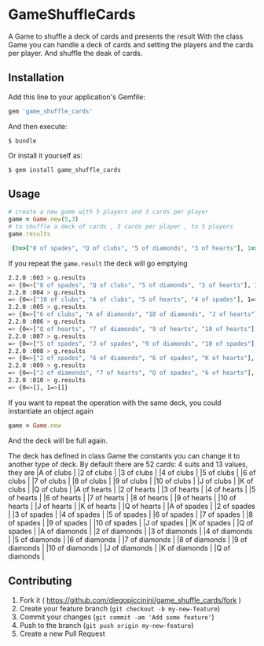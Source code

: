 # GameShuffleCards

A Game to shuffle a deck of cards and presents the result
With the class Game you can handle a deck of cards and setting the players and the cards per player. And shuffle the deak of cards.

## Installation

Add this line to your application's Gemfile:

```ruby
gem 'game_shuffle_cards'
```

And then execute:

    $ bundle

Or install it yourself as:

    $ gem install game_shuffle_cards

## Usage
```ruby
# create a new game with 5 players and 3 cards per player
game = Game.new(5,3)
# to shuffle a deck of cards , 3 cards per player , to 5 players
game.results

 {0=>["8 of spades", "Q of clubs", "5 of diamonds", "3 of hearts"], 1=>["9 of spades", "5 of clubs", "9 of clubs", "J of clubs"]}
 ```


If you repeat the `game.result` the deck will go emptying

 ```bash
2.2.0 :003 > g.results
 => {0=>["8 of spades", "Q of clubs", "5 of diamonds", "3 of hearts"], 1=>["9 of spades", "5 of clubs", "9 of clubs", "J of clubs"]}
2.2.0 :004 > g.results
 => {0=>["10 of clubs", "A of clubs", "5 of hearts", "4 of spades"], 1=>["Q of diamonds", "2 of hearts", "3 of spades", "8 of clubs"]}
2.2.0 :005 > g.results
 => {0=>["6 of clubs", "A of diamonds", "10 of diamonds", "J of hearts"], 1=>["7 of spades", "8 of hearts", "K of diamonds", "4 of clubs"]}
2.2.0 :006 > g.results
 => {0=>["Q of hearts", "7 of diamonds", "9 of hearts", "10 of hearts"], 1=>["2 of clubs", "4 of hearts", "4 of diamonds", "7 of clubs"]}
2.2.0 :007 > g.results
 => {0=>["5 of spades", "J of spades", "9 of diamonds", "10 of spades"], 1=>["2 of diamonds", "A of hearts", "K of clubs", "3 of diamonds"]}
2.2.0 :008 > g.results
 => {0=>["2 of spades", "6 of diamonds", "6 of spades", "K of hearts"], 1=>["A of spades", "3 of clubs", "8 of diamonds", "K of spades"]}
2.2.0 :009 > g.results
 => {0=>["J of diamonds", "7 of hearts", "Q of spades", "6 of hearts"], 1=>[]}
2.2.0 :010 > g.results
 => {0=>[], 1=>[]}
 ```
If you want to repeat the operation with the same deck, you could instantiate an object again

 ```ruby
game = Game.new
 ```

And the deck will be full again.


The deck has defined in class Game the constants you can change it to another type of deck.
By default there are 52 cards: 4 suits and 13 values, they are
			|A of clubs			|
			|2 of clubs			|
			|3 of clubs			|
			|4 of clubs			|
			|5 of clubs			|
			|6 of clubs			|
			|7 of clubs			|
			|8 of clubs			|
			|9 of clubs			|
			|10 of clubs		|
			|J of clubs			|
			|K of clubs			|
			|Q of clubs			|
			|A of hearts		|
			|2 of hearts		|
			|3 of hearts		|
			|4 of hearts		|
			|5 of hearts		|
			|6 of hearts		|
			|7 of hearts		|
			|8 of hearts		|
			|9 of hearts		|
			|10 of hearts		|
			|J of hearts		|
			|K of hearts		|
			|Q of hearts		|
			|A of spades		|
			|2 of spades		|
			|3 of spades		|
			|4 of spades		|
			|5 of spades		|
			|6 of spades		|
			|7 of spades		|
			|8 of spades		|
			|9 of spades		|
			|10 of spades		|
			|J of spades		|
			|K of spades		|
			|Q of spades		|
			|A of diamonds	|
			|2 of diamonds	|
			|3 of diamonds	|
			|4 of diamonds	|
			|5 of diamonds	|
			|6 of diamonds	|
			|7 of diamonds	|
			|8 of diamonds	|
			|9 of diamonds	|
			|10 of diamonds	|
			|J of diamonds	|
			|K of diamonds	|
			|Q of diamonds	|

## Contributing

1. Fork it ( https://github.com/diegopiccinini/game_shuffle_cards/fork )
2. Create your feature branch (`git checkout -b my-new-feature`)
3. Commit your changes (`git commit -am 'Add some feature'`)
4. Push to the branch (`git push origin my-new-feature`)
5. Create a new Pull Request

